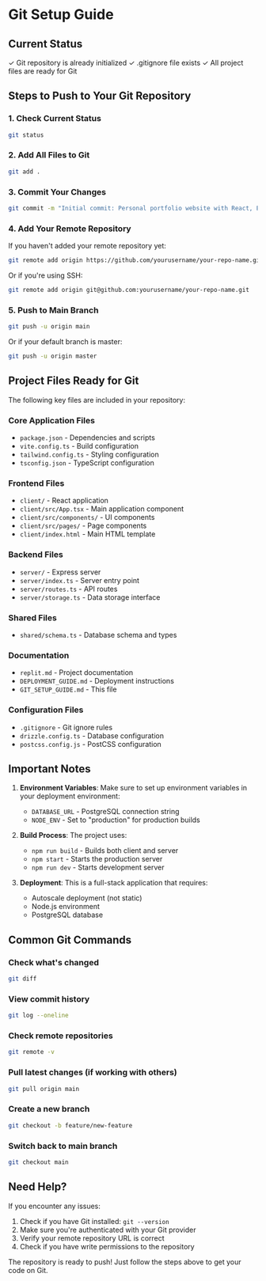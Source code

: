 # Git Setup Guide

## Current Status
✓ Git repository is already initialized
✓ .gitignore file exists
✓ All project files are ready for Git

## Steps to Push to Your Git Repository

### 1. Check Current Status
```bash
git status
```

### 2. Add All Files to Git
```bash
git add .
```

### 3. Commit Your Changes
```bash
git commit -m "Initial commit: Personal portfolio website with React, Express, and Goodreads integration"
```

### 4. Add Your Remote Repository
If you haven't added your remote repository yet:
```bash
git remote add origin https://github.com/yourusername/your-repo-name.git
```

Or if you're using SSH:
```bash
git remote add origin git@github.com:yourusername/your-repo-name.git
```

### 5. Push to Main Branch
```bash
git push -u origin main
```

Or if your default branch is master:
```bash
git push -u origin master
```

## Project Files Ready for Git

The following key files are included in your repository:

### Core Application Files
- `package.json` - Dependencies and scripts
- `vite.config.ts` - Build configuration
- `tailwind.config.ts` - Styling configuration
- `tsconfig.json` - TypeScript configuration

### Frontend Files
- `client/` - React application
- `client/src/App.tsx` - Main application component
- `client/src/components/` - UI components
- `client/src/pages/` - Page components
- `client/index.html` - Main HTML template

### Backend Files
- `server/` - Express server
- `server/index.ts` - Server entry point
- `server/routes.ts` - API routes
- `server/storage.ts` - Data storage interface

### Shared Files
- `shared/schema.ts` - Database schema and types

### Documentation
- `replit.md` - Project documentation
- `DEPLOYMENT_GUIDE.md` - Deployment instructions
- `GIT_SETUP_GUIDE.md` - This file

### Configuration Files
- `.gitignore` - Git ignore rules
- `drizzle.config.ts` - Database configuration
- `postcss.config.js` - PostCSS configuration

## Important Notes

1. **Environment Variables**: Make sure to set up environment variables in your deployment environment:
   - `DATABASE_URL` - PostgreSQL connection string
   - `NODE_ENV` - Set to "production" for production builds

2. **Build Process**: The project uses:
   - `npm run build` - Builds both client and server
   - `npm start` - Starts the production server
   - `npm run dev` - Starts development server

3. **Deployment**: This is a full-stack application that requires:
   - Autoscale deployment (not static)
   - Node.js environment
   - PostgreSQL database

## Common Git Commands

### Check what's changed
```bash
git diff
```

### View commit history
```bash
git log --oneline
```

### Check remote repositories
```bash
git remote -v
```

### Pull latest changes (if working with others)
```bash
git pull origin main
```

### Create a new branch
```bash
git checkout -b feature/new-feature
```

### Switch back to main branch
```bash
git checkout main
```

## Need Help?

If you encounter any issues:
1. Check if you have Git installed: `git --version`
2. Make sure you're authenticated with your Git provider
3. Verify your remote repository URL is correct
4. Check if you have write permissions to the repository

The repository is ready to push! Just follow the steps above to get your code on Git.